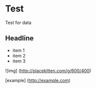 Test
====

Test for data


## Headline

- item 1
- item 2
- item 3

![img] (http://placekitten.com/g/600/400)

[example] (http://example.com)
